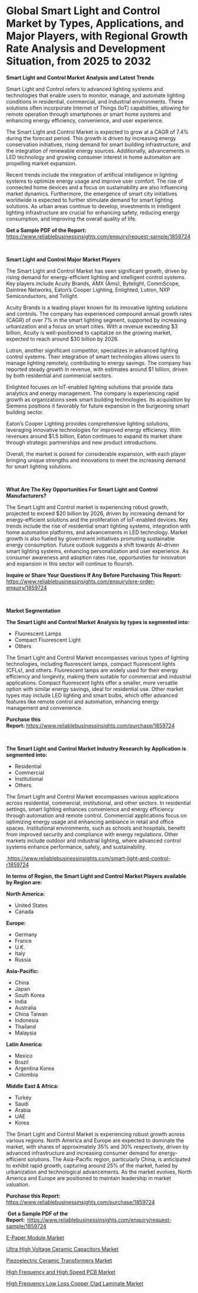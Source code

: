<p><h1>Global Smart Light and Control Market by Types, Applications, and Major Players, with Regional Growth Rate Analysis and Development Situation, from 2025 to 2032</h1></p><p><strong>Smart Light and Control Market Analysis and Latest Trends</strong></p>
<p><p>Smart Light and Control refers to advanced lighting systems and technologies that enable users to monitor, manage, and automate lighting conditions in residential, commercial, and industrial environments. These solutions often incorporate Internet of Things (IoT) capabilities, allowing for remote operation through smartphones or smart home systems and enhancing energy efficiency, convenience, and user experience.</p><p>The Smart Light and Control Market is expected to grow at a CAGR of 7.4% during the forecast period. This growth is driven by increasing energy conservation initiatives, rising demand for smart building infrastructure, and the integration of renewable energy sources. Additionally, advancements in LED technology and growing consumer interest in home automation are propelling market expansion.</p><p>Recent trends include the integration of artificial intelligence in lighting systems to optimize energy usage and improve user comfort. The rise of connected home devices and a focus on sustainability are also influencing market dynamics. Furthermore, the emergence of smart city initiatives worldwide is expected to further stimulate demand for smart lighting solutions. As urban areas continue to develop, investments in intelligent lighting infrastructure are crucial for enhancing safety, reducing energy consumption, and improving the overall quality of life.</p></p>
<p><strong>Get a Sample PDF of the Report:&nbsp;</strong> <a href="https://www.reliablebusinessinsights.com/enquiry/request-sample/1859724?utm_campaign=1847&utm_medium=2&utm_source=Github&utm_content=ia&utm_term=13022025&utm_id=smart-light-and-control">https://www.reliablebusinessinsights.com/enquiry/request-sample/1859724</a></p>
<p>&nbsp;</p>
<p><strong>Smart Light and Control Major Market Players</strong></p>
<p><p>The Smart Light and Control Market has seen significant growth, driven by rising demand for energy-efficient lighting and intelligent control systems. Key players include Acuity Brands, AMX (Ams), Bytelight, CommScope, Daintree Networks, Eaton’s Cooper Lighting, Enlighted, Lutron, NXP Semiconductors, and Tvilight.</p><p>Acuity Brands is a leading player known for its innovative lighting solutions and controls. The company has experienced compound annual growth rates (CAGR) of over 7% in the smart lighting segment, supported by increasing urbanization and a focus on smart cities. With a revenue exceeding $3 billion, Acuity is well-positioned to capitalize on the growing market, expected to reach around $30 billion by 2026.</p><p>Lutron, another significant competitor, specializes in advanced lighting control systems. Their integration of smart technologies allows users to manage lighting remotely, contributing to energy savings. The company has reported steady growth in revenue, with estimates around $1 billion, driven by both residential and commercial sectors.</p><p>Enlighted focuses on IoT-enabled lighting solutions that provide data analytics and energy management. The company is experiencing rapid growth as organizations seek smart building technologies. Its acquisition by Siemens positions it favorably for future expansion in the burgeoning smart building sector.</p><p>Eaton’s Cooper Lighting provides comprehensive lighting solutions, leveraging innovative technologies for improved energy efficiency. With revenues around $1.5 billion, Eaton continues to expand its market share through strategic partnerships and new product introductions.</p><p>Overall, the market is poised for considerable expansion, with each player bringing unique strengths and innovations to meet the increasing demand for smart lighting solutions.</p></p>
<p>&nbsp;</p>
<p><strong>What Are The Key Opportunities For Smart Light and Control Manufacturers?</strong></p>
<p><p>The Smart Light and Control market is experiencing robust growth, projected to exceed $20 billion by 2026, driven by increasing demand for energy-efficient solutions and the proliferation of IoT-enabled devices. Key trends include the rise of residential smart lighting systems, integration with home automation platforms, and advancements in LED technology. Market growth is also fueled by government initiatives promoting sustainable energy consumption. Future outlook suggests a shift towards AI-driven smart lighting systems, enhancing personalization and user experience. As consumer awareness and adoption rates rise, opportunities for innovation and expansion in this sector will continue to flourish.</p></p>
<p><strong>Inquire or Share Your Questions If Any Before Purchasing This Report:</strong> <a href="https://www.reliablebusinessinsights.com/enquiry/pre-order-enquiry/1859724?utm_campaign=1847&utm_medium=2&utm_source=Github&utm_content=ia&utm_term=13022025&utm_id=smart-light-and-control">https://www.reliablebusinessinsights.com/enquiry/pre-order-enquiry/1859724</a></p>
<p>&nbsp;</p>
<p><strong>Market Segmentation</strong></p>
<p><strong>The Smart Light and Control Market Analysis by types is segmented into:</strong></p>
<p><ul><li>Fluorescent Lamps</li><li>Compact Fluorescent Light</li><li>Others</li></ul></p>
<p><p>The Smart Light and Control Market encompasses various types of lighting technologies, including fluorescent lamps, compact fluorescent lights (CFLs), and others. Fluorescent lamps are widely used for their energy efficiency and longevity, making them suitable for commercial and industrial applications. Compact fluorescent lights offer a smaller, more versatile option with similar energy savings, ideal for residential use. Other market types may include LED lighting and smart bulbs, which offer advanced features like remote control and automation, enhancing energy management and convenience.</p></p>
<p><strong>Purchase this Report:&nbsp;</strong><a href="https://www.reliablebusinessinsights.com/purchase/1859724?utm_campaign=1847&utm_medium=2&utm_source=Github&utm_content=ia&utm_term=13022025&utm_id=smart-light-and-control">https://www.reliablebusinessinsights.com/purchase/1859724</a></p>
<p>&nbsp;</p>
<p><strong>The Smart Light and Control Market Industry Research by Application is segmented into:</strong></p>
<p><ul><li>Residential</li><li>Commercial</li><li>Institutional</li><li>Others</li></ul></p>
<p><p>The Smart Light and Control Market encompasses various applications across residential, commercial, institutional, and other sectors. In residential settings, smart lighting enhances convenience and energy efficiency through automation and remote control. Commercial applications focus on optimizing energy usage and enhancing ambiance in retail and office spaces. Institutional environments, such as schools and hospitals, benefit from improved security and compliance with energy regulations. Other markets include outdoor and industrial lighting, where advanced control systems enhance performance, safety, and sustainability.</p></p>
<p><a href="https://www.reliablebusinessinsights.com/smart-light-and-control-r1859724?utm_campaign=1847&utm_medium=2&utm_source=Github&utm_content=ia&utm_term=13022025&utm_id=smart-light-and-control">&nbsp;https://www.reliablebusinessinsights.com/smart-light-and-control-r1859724</a></p>
<p><strong>In terms of Region, the Smart Light and Control Market Players available by Region are:</strong></p>
<p>
    <p> <strong> North America: </strong>
        <ul>
            <li>United States</li>
            <li>Canada</li>
        </ul>
        </p> 
    <p> <strong> Europe: </strong>
        <ul>
            <li>Germany</li>
            <li>France</li>
            <li>U.K.</li>
            <li>Italy</li>
            <li>Russia</li>
        </ul>
        </p> 
    <p> <strong> Asia-Pacific: </strong>
        <ul>
            <li>China</li>
            <li>Japan</li>
            <li>South Korea</li>
            <li>India</li>
            <li>Australia</li>
            <li>China Taiwan</li>
            <li>Indonesia</li>
            <li>Thailand</li>
            <li>Malaysia</li>
        </ul>
        </p> 
    <p> <strong> Latin America: </strong>
        <ul>
            <li>Mexico</li>
            <li>Brazil</li>
            <li>Argentina Korea</li>
            <li>Colombia</li>
        </ul>
        </p> 
    <p> <strong> Middle East & Africa: </strong>
        <ul>
            <li>Turkey</li>
            <li>Saudi</li>
            <li>Arabia</li>
            <li>UAE</li>
            <li>Korea</li>
        </ul>
    </p>
    </p>
<p><p>The Smart Light and Control Market is experiencing robust growth across various regions. North America and Europe are expected to dominate the market, with shares of approximately 35% and 30% respectively, driven by advanced infrastructure and increasing consumer demand for energy-efficient solutions. The Asia-Pacific region, particularly China, is anticipated to exhibit rapid growth, capturing around 25% of the market, fueled by urbanization and technological advancements. As the market evolves, North America and Europe are positioned to maintain leadership in market valuation.</p></p>
<p><strong>Purchase this Report: </strong><a href="https://www.reliablebusinessinsights.com/purchase/1859724?utm_campaign=1847&utm_medium=2&utm_source=Github&utm_content=ia&utm_term=13022025&utm_id=smart-light-and-control">https://www.reliablebusinessinsights.com/purchase/1859724</a></p>
<p>&nbsp;<strong>Get a Sample PDF of the Report:&nbsp;&nbsp;</strong><a href="https://www.reliablebusinessinsights.com/enquiry/request-sample/1859724?utm_campaign=1847&utm_medium=2&utm_source=Github&utm_content=ia&utm_term=13022025&utm_id=smart-light-and-control">https://www.reliablebusinessinsights.com/enquiry/request-sample/1859724</a></p>
<p><strong></strong></p>
<p><p><a href="https://github.com/elodielamto06/Market-Research-Report-List-1/blob/main/e-paper-module-market.md?utm_campaign=1847&utm_medium=2&utm_source=Github&utm_content=ia&utm_term=13022025&utm_id=smart-light-and-control">E-Paper Module Market</a></p><p><a href="https://github.com/taxyevgwlle/Market-Research-Report-List-1/blob/main/ultra-high-voltage-ceramic-capacitors-market.md?utm_campaign=1847&utm_medium=2&utm_source=Github&utm_content=ia&utm_term=13022025&utm_id=smart-light-and-control">Ultra High Voltage Ceramic Capacitors Market</a></p><p><a href="https://github.com/donkalucine10/Market-Research-Report-List-1/blob/main/piezoelectric-ceramic-transformers-market.md?utm_campaign=1847&utm_medium=2&utm_source=Github&utm_content=ia&utm_term=13022025&utm_id=smart-light-and-control">Piezoelectric Ceramic Transformers Market</a></p><p><a href="https://github.com/kaqiewan/Market-Research-Report-List-1/blob/main/high-frequency-and-high-speed-pcb-market.md?utm_campaign=1847&utm_medium=2&utm_source=Github&utm_content=ia&utm_term=13022025&utm_id=smart-light-and-control">High Frequency and High Speed PCB Market</a></p><p><a href="https://github.com/verikaahova/Market-Research-Report-List-1/blob/main/high-frequency-low-loss-copper-clad-laminate-market.md?utm_campaign=1847&utm_medium=2&utm_source=Github&utm_content=ia&utm_term=13022025&utm_id=smart-light-and-control">High Frequency Low Loss Copper Clad Laminate Market</a></p></p>